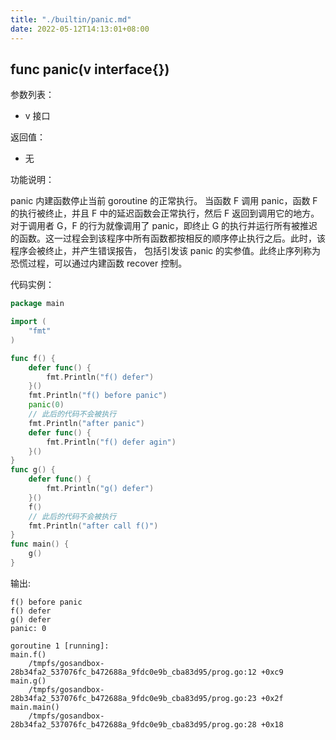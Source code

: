 ```yaml
---
title: "./builtin/panic.md"
date: 2022-05-12T14:13:01+08:00
---
```

## func panic(v interface{})

参数列表：

- v 接口

返回值：

- 无

功能说明：

panic 内建函数停止当前 goroutine 的正常执行。 当函数 F 调用 panic，函数 F 的执行被终止，并且 F 中的延迟函数会正常执行，然后 F 返回到调用它的地方。对于调用者 G，F 的行为就像调用了 panic，即终止 G 的执行并运行所有被推迟的函数。这一过程会到该程序中所有函数都按相反的顺序停止执行之后。此时，该程序会被终止，并产生错误报告， 包括引发该 panic 的实参值。此终止序列称为恐慌过程，可以通过内建函数 recover 控制。

代码实例：

```go
package main

import (
	"fmt"
)

func f() {
	defer func() {
		fmt.Println("f() defer")
	}()
	fmt.Println("f() before panic")
	panic(0)
	// 此后的代码不会被执行
	fmt.Println("after panic")
	defer func() {
		fmt.Println("f() defer agin")
	}()
}
func g() {
	defer func() {
		fmt.Println("g() defer")
	}()
	f()
	// 此后的代码不会被执行
	fmt.Println("after call f()")
}
func main() {
	g()
}
```

输出:

~~~
f() before panic
f() defer
g() defer
panic: 0

goroutine 1 [running]:
main.f()
	/tmpfs/gosandbox-28b34fa2_537076fc_b472688a_9fdc0e9b_cba83d95/prog.go:12 +0xc9
main.g()
	/tmpfs/gosandbox-28b34fa2_537076fc_b472688a_9fdc0e9b_cba83d95/prog.go:23 +0x2f
main.main()
	/tmpfs/gosandbox-28b34fa2_537076fc_b472688a_9fdc0e9b_cba83d95/prog.go:28 +0x18
~~~